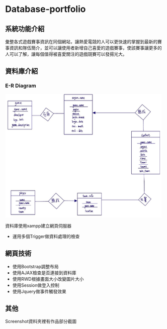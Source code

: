 # Database-portfolio

## 系統功能介紹
彙整各式遊戲賽事資訊在同個網站，讓熱愛電競的人可以更快速的掌握到最新的賽事資訊和隊伍簡介，並可以讓使用者新增自己喜愛的遊戲賽事，使該賽事讓更多的人可以了解，讓每個值得被喜愛關注的遊戲競賽可以發揚光大。

## 資料庫介紹
### E-R Diagram
![](/Screenshot/資料庫9.jpg)

資料庫使用xampp建立網頁伺服器
- 運用多個Trigger做資料處理的檢查

## 網頁技術
- 使用Bootstrap調整布局
- 使用AJAX檢查是否連接到資料庫
- 使用RWD根據畫面大小改變圖片大小
- 使用Session做登入控制
- 使用Jquery做事件觸發效果

## 其他
Screenshot資料夾裡有作品部分截圖

